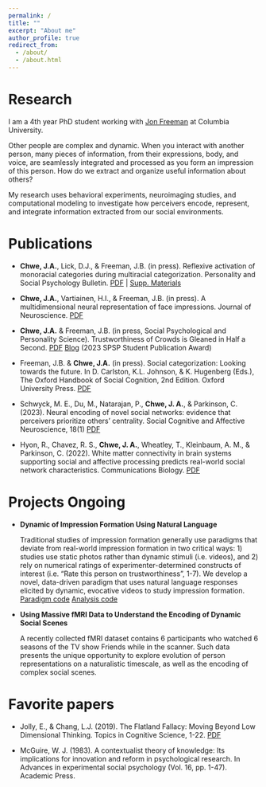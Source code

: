 ```yaml
---
permalink: /
title: ""
excerpt: "About me"
author_profile: true
redirect_from: 
  - /about/
  - /about.html
---
```


Research
======

I am a 4th year PhD student working with [Jon Freeman](http://www.jonbfreeman.com/) at Columbia University. 

Other people are complex and dynamic. When you interact with another person, many pieces of information, from their expressions, body, and voice, are seamlessly integrated and processed as you form an impression of this person. How do we extract and organize useful information about others?

My research uses behavioral experiments, neuroimaging studies, and computational modeling to investigate how perceivers encode, represent, and integrate information extracted from our social environments.

Publications
======

* **Chwe, J.A.**, Lick, D.J., & Freeman, J.B. (in press). Reflexive activation of monoracial categories during multiracial categorization. Personality and Social Psychology Bulletin. [PDF](https://static1.squarespace.com/static/5daf65330e17a4220c7707ce/t/6684881821369b4990e9b5b9/1719961624503/ChweLickFreeman_PSPB.pdf) | [Supp. Materials](https://static1.squarespace.com/static/5daf65330e17a4220c7707ce/t/6684881821369b4990e9b5b9/1719961624503/ChweLickFreeman_PSPB.pdf)

* **Chwe, J.A.**, Vartiainen, H.I., & Freeman, J.B. (in press). A multidimensional neural representation of face impressions. Journal of Neuroscience. [PDF](https://static1.squarespace.com/static/5daf65330e17a4220c7707ce/t/668b4fcf1ccfbe0df3620e24/1720405968429/ChweVartiainenFreeman_JNeuro.pdf)

* **Chwe, J.A.** & Freeman, J.B. (in press, Social Psychological and Personality Science). Trustworthiness of Crowds is Gleaned in Half a Second.  [PDF](files/ensemble_main.pdf) [Blog](https://spsp.org/news/character-and-context-blog/chwe-group-trustworthiness) (2023 SPSP Student Publication Award)

* Freeman, J.B. & **Chwe, J.A.** (in press). Social categorization: Looking towards the future. In D. Carlston, K.L. Johnson, & K. Hugenberg (Eds.), The Oxford Handbook of Social Cognition, 2nd Edition. Oxford University Press. [PDF](files/Freeman_Chwe_HandbookSocialCog.pdf)

* Schwyck, M. E., Du, M., Natarajan, P., **Chwe, J. A.**, & Parkinson, C. (2023). Neural encoding of novel social networks: evidence that perceivers prioritize others’ centrality. Social Cognitive and Affective Neuroscience, 18(1) [PDF](files/schwyck_neural_encoding.pdf)

* Hyon, R., Chavez, R. S., **Chwe, J. A.**, Wheatley, T., Kleinbaum, A. M., & Parkinson, C. (2022). White matter connectivity in brain systems supporting social and affective processing predicts real-world social network characteristics. Communications Biology. [PDF](files/white_matter_connect_hyon.pdf)



Projects Ongoing
======

* **Dynamic of Impression Formation Using Natural Language**

  Traditional studies of impression formation generally use paradigms that deviate from real-world impression formation in two critical ways: 1) studies use static photos rather than dynamic stimuli (i.e. videos), and 2) rely on numerical ratings of experimenter-determined constructs of interest (i.e. “Rate this person on trustworthiness”, 1-7). We develop a novel, data-driven paradigm that uses natural language responses elicited by dynamic, evocative videos to study impression formation. [Paradigm code](https://github.com/jahchwe/nlp_dynamic_stim) [Analysis code](https://github.com/jahchwe/dynamic_impressions)

* **Using Massive fMRI Data to Understand the Encoding of Dynamic Social Scenes**

  A recently collected fMRI dataset contains 6 participants who watched 6 seasons of the TV show Friends while in the scanner. Such data presents the unique opportunity to explore evolution of person representations on a naturalistic timescale, as well as the encoding of complex social scenes. 


Favorite papers
======

* Jolly, E., & Chang, L.J. (2019). The Flatland Fallacy: Moving Beyond Low Dimensional Thinking. Topics in Cognitive Science, 1-22. [PDF](https://onlinelibrary.wiley.com/doi/epdf/10.1111/tops.12404)

* McGuire, W. J. (1983). A contextualist theory of knowledge: Its implications for innovation and reform in psychological research. In Advances in experimental social psychology (Vol. 16, pp. 1-47). Academic Press.



